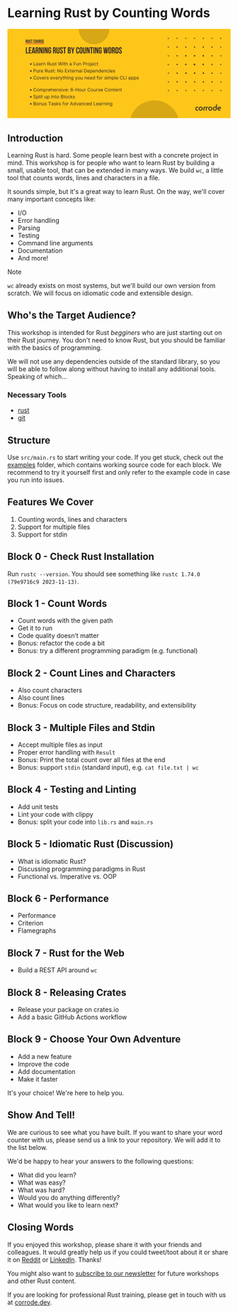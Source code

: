 # Learning Rust by Counting Words

![Course banner](assets/banner.png)

## Introduction

Learning Rust is hard. Some people learn best with a concrete project in mind.
This workshop is for people who want to learn Rust by building a small, usable
tool, that can be extended in many ways. We build `wc`, a little tool that
counts words, lines and characters in a file.

It sounds simple, but it's a great way to learn Rust. On the way, we'll cover
many important concepts like:

- I/O
- Error handling
- Parsing
- Testing
- Command line arguments
- Documentation
- And more!

> [!NOTE]
> `wc` already exists on most systems, but we'll build our own version from scratch.
> We will focus on idiomatic code and extensible design.

## Who's the Target Audience?

This workshop is intended for Rust *begginers* who are just starting out on
their Rust journey. You don't need to know Rust, but you should be familiar with
the basics of programming.

We will not use any dependencies outside of the standard library, so you 
will be able to follow along without having to install any additional tools.
Speaking of which...

### Necessary Tools

* [rust](https://www.rust-lang.org/tools/install)
* [git](https://git-scm.com/)

## Structure

Use `src/main.rs` to start writing your code. If you get stuck, check out the
[examples](/examples) folder, which contains working source code for each block.
We recommend to try it yourself first and only refer to the example code in case
you run into issues.

## Features We Cover

1. Counting words, lines and characters
2. Support for multiple files
3. Support for stdin

## Block 0 - Check Rust Installation

Run `rustc --version`.
You should see something like `rustc 1.74.0 (79e9716c9 2023-11-13)`.

## Block 1 - Count Words

* Count words with the given path
* Get it to run
* Code quality doesn’t matter
* Bonus: refactor the code a bit
* Bonus: try a different programming paradigm (e.g. functional)

## Block 2 - Count Lines and Characters

* Also count characters
* Also count lines
* Bonus: Focus on code structure, readability, and extensibility

## Block 3 - Multiple Files and Stdin

* Accept multiple files as input
* Proper error handling with `Result`
* Bonus: Print the total count over all files at the end
* Bonus: support `stdin` (standard input), e.g. `cat file.txt | wc`

## Block 4 - Testing and Linting

* Add unit tests
* Lint your code with clippy
* Bonus: split your code into `lib.rs` and `main.rs`

## Block 5 - Idiomatic Rust (Discussion)

* What is idiomatic Rust?
* Discussing programming paradigms in Rust
* Functional vs. Imperative vs. OOP

## Block 6 - Performance

* Performance 
* Criterion
* Flamegraphs

## Block 7 - Rust for the Web

* Build a REST API around `wc`

## Block 8 - Releasing Crates

* Release your package on crates.io
* Add a basic GitHub Actions workflow

## Block 9 - Choose Your Own Adventure

* Add a new feature
* Improve the code
* Add documentation
* Make it faster

It's your choice! We're here to help you.

## Show And Tell!

We are curious to see what you have built. If you want to share your word
counter with us, please send us a link to your repository. We will add it to the
list below.

We'd be happy to hear your answers to the following questions:

- What did you learn?
- What was easy?
- What was hard?
- Would you do anything differently?
- What would you like to learn next?

## Closing Words

If you enjoyed this workshop, please share it with your friends and colleagues.
It would greatly help us if you could tweet/toot about it or share it on
[Reddit](https://www.reddit.com/r/rust/) or [LinkedIn](https://www.linkedin.com/).
Thanks!

You might also want to [subscribe to our newsletter](https://corrode.dev/blog/) for
future workshops and other Rust content.

If you are looking for professional Rust training, please get in touch with us
at [corrode.dev](https://corrode.dev/).
